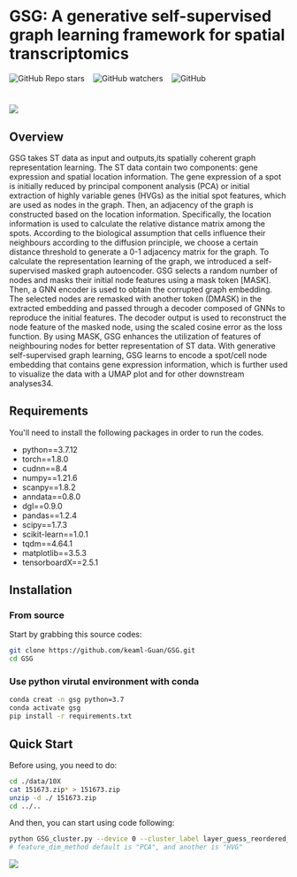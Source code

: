 # GSG: A generative self-supervised graph learning framework for spatial transcriptomics
![GitHub Repo stars](https://img.shields.io/github/stars/keaml-Guan/GSG) &nbsp;&nbsp; ![GitHub watchers](https://img.shields.io/github/watchers/keaml-Guan/GSG) &nbsp;&nbsp; ![GitHub](https://img.shields.io/github/license/keaml-Guan/GSG)
#
![](https://github.com/keaml-Guan/GSG/blob/main/figures/GSG.jpg)
<br>
## Overview

GSG takes ST data as input and outputs,its spatially coherent graph representation learning. The ST data contain two components: gene expression and spatial location information. The gene expression of a spot is initially reduced by principal component analysis (PCA) or  initial extraction of highly variable genes (HVGs) as the initial spot features, which are used as nodes in the graph. Then, an adjacency of the graph is constructed based on the location  information. Specifically, the location information is used to calculate the relative distance matrix among the spots. According to the biological assumption that cells influence their neighbours according to the diffusion principle, we choose a certain distance threshold to generate a 0-1 adjacency matrix for the graph. To calculate the representation learning of the graph, we introduced a self-supervised masked graph autoencoder. GSG selects a random number of nodes and masks their initial node features using a mask token [MASK]. Then, a GNN encoder is used to obtain the corrupted graph embedding. The selected nodes are remasked with another token (DMASK) in the extracted embedding and passed through a decoder composed of GNNs to reproduce the initial features. The decoder output is used to reconstruct the node feature of the masked node, using the scaled cosine error as the loss function. By using MASK, GSG enhances the utilization of features of neighbouring nodes for better representation of ST data. With generative self-supervised graph learning, GSG learns to encode a spot/cell node embedding that contains gene expression information, which is further used to visualize the data with a UMAP plot and for other downstream analyses34.

## Requirements
You'll need to install the following packages in order to run the codes.
* python==3.7.12
* torch==1.8.0
* cudnn==8.4
* numpy==1.21.6
* scanpy==1.8.2
* anndata==0.8.0
* dgl==0.9.0
* pandas==1.2.4
* scipy==1.7.3
* scikit-learn==1.0.1 
* tqdm==4.64.1
* matplotlib==3.5.3
* tensorboardX==2.5.1

## Installation

### From source
Start by grabbing this source codes:
```sh
git clone https://github.com/keaml-Guan/GSG.git
cd GSG
```
### Use python virutal environment with conda
```sh
conda creat -n gsg python=3.7
conda activate gsg
pip install -r requirements.txt
```
## Quick Start
Before using, you need to do:
```sh
cd ./data/10X
cat 151673.zip* > 151673.zip
unzip -d ./ 151673.zip
cd ../..
```
And then, you can start using code following:
    
```sh
python GSG_cluster.py --device 0 --cluster_label layer_guess_reordered_short --feature_dim_method "PCA"
# feature_dim_method default is "PCA", and another is "HVG"
```


<!--
## Citation
-->

![](https://github.com/keaml-Guan/GSG/blob/main/figures/Result.jpg)
